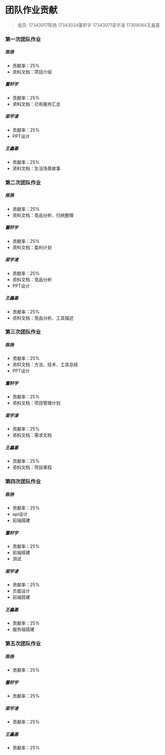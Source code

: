 # 团队作业贡献

>  组员: 17343017陈扬 17343024董轩宇 17343071梁宇凌 17309084王鑫基

### 第一次团队作业

##### 陈扬

- 贡献率：25%
- 资料文档：项目介绍

##### 董轩宇

- 贡献率：25%
- 资料文档：已有服务汇总

##### 梁宇凌

- 贡献率：25%
- PPT设计

##### 王鑫基

- 贡献率：25%
- 资料文档：生活场景故事

### 第二次团队作业

##### 陈扬

- 贡献率：25%
- 资料文档：竞品分析、归纳整理

##### 董轩宇

- 贡献率：25%
- 资料文档：盈利计划

##### 梁宇凌

- 贡献率：25%
- 资料文档：竞品分析
- PPT设计

##### 王鑫基

- 贡献率：25%
- 资料文档：竞品分析、工具描述

### 第三次团队作业

##### 陈扬

- 贡献率：25%
- 资料文档：方法、技术、工具总结
- PPT设计

##### 董轩宇

- 贡献率：25%
- 资料文档：项目管理计划

##### 梁宇凌

- 贡献率：25%
- 资料文档：需求文档

##### 王鑫基

- 贡献率：25%
- 资料文档：项目章程

### 第四次团队作业

##### 陈扬

- 贡献率：25%
- api设计
- 前端搭建

##### 董轩宇

- 贡献率：25%
- 前端搭建
- 测试

##### 梁宇凌

- 贡献率：25%
- 页面设计
- 前端搭建

##### 王鑫基

- 贡献率：25%
- 服务端搭建

### 第五次团队作业

##### 陈扬

- 贡献率：25%

##### 董轩宇

- 贡献率：25%

##### 梁宇凌

- 贡献率：25%

##### 王鑫基

- 贡献率：25%
